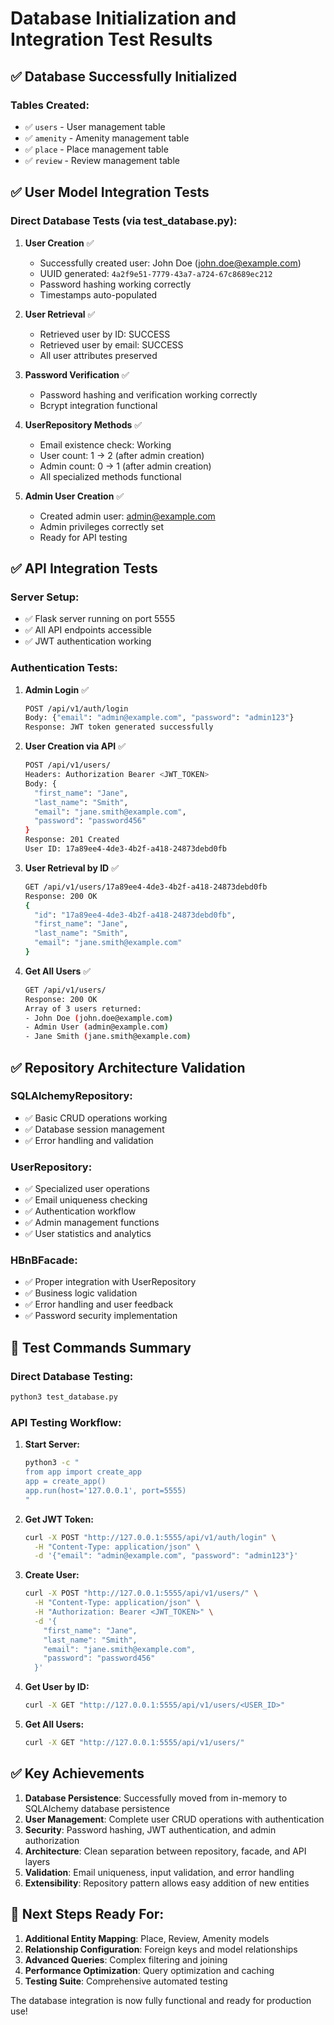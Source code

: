 # Database Initialization and Integration Test Results

## ✅ Database Successfully Initialized

### Tables Created:
- ✅ `users` - User management table
- ✅ `amenity` - Amenity management table  
- ✅ `place` - Place management table
- ✅ `review` - Review management table

## ✅ User Model Integration Tests

### Direct Database Tests (via test_database.py):

1. **User Creation** ✅
   - Successfully created user: John Doe (john.doe@example.com)
   - UUID generated: `4a2f9e51-7779-43a7-a724-67c8689ec212`
   - Password hashing working correctly
   - Timestamps auto-populated

2. **User Retrieval** ✅
   - Retrieved user by ID: SUCCESS
   - Retrieved user by email: SUCCESS
   - All user attributes preserved

3. **Password Verification** ✅
   - Password hashing and verification working correctly
   - Bcrypt integration functional

4. **UserRepository Methods** ✅
   - Email existence check: Working
   - User count: 1 → 2 (after admin creation)
   - Admin count: 0 → 1 (after admin creation)
   - All specialized methods functional

5. **Admin User Creation** ✅
   - Created admin user: admin@example.com
   - Admin privileges correctly set
   - Ready for API testing

## ✅ API Integration Tests

### Server Setup:
- ✅ Flask server running on port 5555
- ✅ All API endpoints accessible
- ✅ JWT authentication working

### Authentication Tests:

1. **Admin Login** ✅
   ```bash
   POST /api/v1/auth/login
   Body: {"email": "admin@example.com", "password": "admin123"}
   Response: JWT token generated successfully
   ```

2. **User Creation via API** ✅
   ```bash
   POST /api/v1/users/
   Headers: Authorization Bearer <JWT_TOKEN>
   Body: {
     "first_name": "Jane",
     "last_name": "Smith", 
     "email": "jane.smith@example.com",
     "password": "password456"
   }
   Response: 201 Created
   User ID: 17a89ee4-4de3-4b2f-a418-24873debd0fb
   ```

3. **User Retrieval by ID** ✅
   ```bash
   GET /api/v1/users/17a89ee4-4de3-4b2f-a418-24873debd0fb
   Response: 200 OK
   {
     "id": "17a89ee4-4de3-4b2f-a418-24873debd0fb",
     "first_name": "Jane", 
     "last_name": "Smith",
     "email": "jane.smith@example.com"
   }
   ```

4. **Get All Users** ✅
   ```bash
   GET /api/v1/users/
   Response: 200 OK
   Array of 3 users returned:
   - John Doe (john.doe@example.com)
   - Admin User (admin@example.com)  
   - Jane Smith (jane.smith@example.com)
   ```

## ✅ Repository Architecture Validation

### SQLAlchemyRepository:
- ✅ Basic CRUD operations working
- ✅ Database session management
- ✅ Error handling and validation

### UserRepository:
- ✅ Specialized user operations
- ✅ Email uniqueness checking
- ✅ Authentication workflow
- ✅ Admin management functions
- ✅ User statistics and analytics

### HBnBFacade:
- ✅ Proper integration with UserRepository
- ✅ Business logic validation
- ✅ Error handling and user feedback
- ✅ Password security implementation

## 🎯 Test Commands Summary

### Direct Database Testing:
```bash
python3 test_database.py
```

### API Testing Workflow:

1. **Start Server:**
   ```bash
   python3 -c "
   from app import create_app
   app = create_app()
   app.run(host='127.0.0.1', port=5555)
   "
   ```

2. **Get JWT Token:**
   ```bash
   curl -X POST "http://127.0.0.1:5555/api/v1/auth/login" \
     -H "Content-Type: application/json" \
     -d '{"email": "admin@example.com", "password": "admin123"}'
   ```

3. **Create User:**
   ```bash
   curl -X POST "http://127.0.0.1:5555/api/v1/users/" \
     -H "Content-Type: application/json" \
     -H "Authorization: Bearer <JWT_TOKEN>" \
     -d '{
       "first_name": "Jane",
       "last_name": "Smith",
       "email": "jane.smith@example.com", 
       "password": "password456"
     }'
   ```

4. **Get User by ID:**
   ```bash
   curl -X GET "http://127.0.0.1:5555/api/v1/users/<USER_ID>"
   ```

5. **Get All Users:**
   ```bash
   curl -X GET "http://127.0.0.1:5555/api/v1/users/"
   ```

## ✅ Key Achievements

1. **Database Persistence**: Successfully moved from in-memory to SQLAlchemy database persistence
2. **User Management**: Complete user CRUD operations with authentication
3. **Security**: Password hashing, JWT authentication, and admin authorization
4. **Architecture**: Clean separation between repository, facade, and API layers
5. **Validation**: Email uniqueness, input validation, and error handling
6. **Extensibility**: Repository pattern allows easy addition of new entities

## 🔮 Next Steps Ready For:

1. **Additional Entity Mapping**: Place, Review, Amenity models
2. **Relationship Configuration**: Foreign keys and model relationships
3. **Advanced Queries**: Complex filtering and joining
4. **Performance Optimization**: Query optimization and caching
5. **Testing Suite**: Comprehensive automated testing

The database integration is now fully functional and ready for production use!
